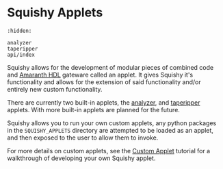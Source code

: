 # Squishy Applets

```{toctree}
:hidden:

analyzer
taperipper
api/index
```
Squishy allows for the development of modular pieces of combined code and [Amaranth HDL](https://github.com/amaranth-lang) gateware called an applet. It gives Squishy it's functionality and allows for the extension of said functionality and/or entirely new custom functionality.


There are currently two built-in applets, the [analyzer](./analyzer.md), and [taperipper](./taperipper.md) applets. With more built-in applets are planned for the future.

Squishy allows you to run your own custom applets, any python packages in the `SQUISHY_APPLETS` directory are attempted to be loaded as an applet, and then exposed to the user to allow them to invoke.

For more details on custom applets, see the [Custom Applet](../tutorials/applets/index.md) tutorial for a walkthrough of developing your own Squishy applet.
